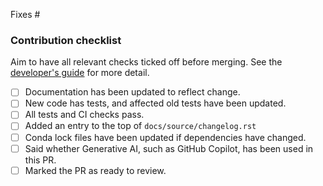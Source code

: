 <!-- Thanks for contributing! Please add a short description of your change, and link to an issue, e.g. "Fixes #123" -->

Fixes #

### Contribution checklist

Aim to have all relevant checks ticked off before merging. See the [developer's guide](https://metoffice.github.io/CSET/contributing/) for more detail.

- [ ] Documentation has been updated to reflect change.
- [ ] New code has tests, and affected old tests have been updated.
- [ ] All tests and CI checks pass.
- [ ] Added an entry to the top of `docs/source/changelog.rst`
- [ ] Conda lock files have been updated if dependencies have changed.
- [ ] Said whether Generative AI, such as GitHub Copilot, has been used in this PR.
- [ ] Marked the PR as ready to review.
